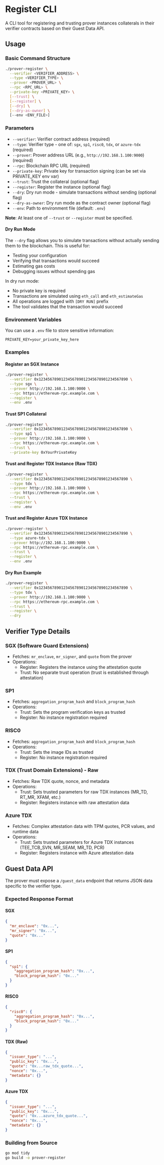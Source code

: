 # Register CLI

A CLI tool for registering and trusting prover instances collaterals in their verifier contracts based on their
Guest Data API.

## Usage

### Basic Command Structure

```bash
./prover-register \
  --verifier <VERIFIER_ADDRESS> \
  --type <VERIFIER_TYPE> \
  --prover <PROVER_URL> \
  --rpc <RPC_URL> \
  --private-key <PRIVATE_KEY> \
  [--trust] \
  [--register] \
  [--dry] \
  [--dry-as-owner] \
  [--env <ENV_FILE>]
```

### Parameters

- `--verifier`: Verifier contract address (required)
- `--type`: Verifier type - one of: `sgx`, `sp1`, `risc0`, `tdx`, or `azure-tdx` (required)
- `--prover`: Prover address URL (e.g., `http://192.168.1.100:9000`) (required)
- `--rpc`: Blockchain RPC URL (required)
- `--private-key`: Private key for transaction signing (can be set via PRIVATE_KEY env var)
- `--trust`: Trust the collateral (optional flag)
- `--register`: Register the instance (optional flag)
- `--dry`: Dry run mode - simulate transactions without sending (optional flag)
- `--dry-as-owner`: Dry run mode as the contract owner (optional flag)
- `--env`: Path to environment file (default: `.env`)

**Note**: At least one of `--trust` or `--register` must be specified.

#### Dry Run Mode

The `--dry` flag allows you to simulate transactions without actually sending them to the blockchain. This is useful for:

- Testing your configuration
- Verifying that transactions would succeed
- Estimating gas costs
- Debugging issues without spending gas

In dry run mode:

- No private key is required
- Transactions are simulated using `eth_call` and `eth_estimateGas`
- All operations are logged with `[DRY RUN]` prefix
- The tool validates that the transaction would succeed

### Environment Variables

You can use a `.env` file to store sensitive information:

```env
PRIVATE_KEY=your_private_key_here
```

### Examples

#### Register an SGX Instance

```bash
./prover-register \
  --verifier 0x1234567890123456789012345678901234567890 \
  --type sgx \
  --prover http://192.168.1.100:9000 \
  --rpc https://ethereum-rpc.example.com \
  --register \
  --env .env
```

#### Trust SP1 Collateral

```bash
./prover-register \
  --verifier 0x1234567890123456789012345678901234567890 \
  --type sp1 \
  --prover http://192.168.1.100:9000 \
  --rpc https://ethereum-rpc.example.com \
  --trust \
  --private-key 0xYourPrivateKey
```

#### Trust and Register TDX Instance (Raw TDX)

```bash
./prover-register \
  --verifier 0x1234567890123456789012345678901234567890 \
  --type tdx \
  --prover http://192.168.1.100:9000 \
  --rpc https://ethereum-rpc.example.com \
  --trust \
  --register \
  --env .env
```

#### Trust and Register Azure TDX Instance

```bash
./prover-register \
  --verifier 0x1234567890123456789012345678901234567890 \
  --type azure-tdx \
  --prover http://192.168.1.100:9000 \
  --rpc https://ethereum-rpc.example.com \
  --trust \
  --register \
  --env .env
```

#### Dry Run Example

```bash
./prover-register \
  --verifier 0x1234567890123456789012345678901234567890 \
  --type tdx \
  --prover http://192.168.1.100:9000 \
  --rpc https://ethereum-rpc.example.com \
  --trust \
  --register \
  --dry
```

## Verifier Type Details

### SGX (Software Guard Extensions)

- Fetches: `mr_enclave`, `mr_signer`, and `quote` from the prover
- Operations:
  - Register: Registers the instance using the attestation quote
  - Trust: No separate trust operation (trust is established through attestation)

### SP1

- Fetches: `aggregation_program_hash` and `block_program_hash`
- Operations:
  - Trust: Sets the program verification keys as trusted
  - Register: No instance registration required

### RISC0

- Fetches: `aggregation_program_hash` and `block_program_hash`
- Operations:
  - Trust: Sets the image IDs as trusted
  - Register: No instance registration required

### TDX (Trust Domain Extensions) - Raw

- Fetches: Raw TDX quote, nonce, and metadata
- Operations:
  - Trust: Sets trusted parameters for raw TDX instances (MR_TD, RT_MR, XFAM, etc.)
  - Register: Registers instance with raw attestation data

### Azure TDX

- Fetches: Complex attestation data with TPM quotes, PCR values, and runtime data
- Operations:
  - Trust: Sets trusted parameters for Azure TDX instances (TEE_TCB_SVN, MR_SEAM, MR_TD, PCR)
  - Register: Registers instance with Azure attestation data

## Guest Data API

The prover must expose a `/guest_data` endpoint that returns JSON data specific to the verifier type.

### Expected Response Format

#### SGX

```json
{
  "mr_enclave": "0x...",
  "mr_signer": "0x...",
  "quote": "0x..."
}
```

#### SP1

```json
{
  "sp1": {
    "aggregation_program_hash": "0x...",
    "block_program_hash": "0x..."
  }
}
```

#### RISC0

```json
{
  "risc0": {
    "aggregation_program_hash": "0x...",
    "block_program_hash": "0x..."
  }
}
```

#### TDX (Raw)

```json
{
  "issuer_type": "...",
  "public_key": "0x...",
  "quote": "0x...raw_tdx_quote...",
  "nonce": "0x...",
  "metadata": {}
}
```

#### Azure TDX

```json
{
  "issuer_type": "...",
  "public_key": "0x...",
  "quote": "0x...azure_tdx_quote...",
  "nonce": "0x...",
  "metadata": {}
}
```

### Building from Source

```bash
go mod tidy
go build -o prover-register
```
